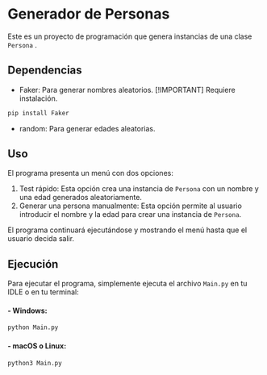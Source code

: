 # Generador de Personas

Este es un proyecto de programación que genera instancias de una clase `Persona` .
## Dependencias

- Faker: Para generar nombres aleatorios.
[!IMPORTANT]
Requiere instalación.
```bash
pip install Faker
```

- random: Para generar edades aleatorias.

## Uso

El programa presenta un menú con dos opciones:

1. Test rápido: Esta opción crea una instancia de `Persona` con un nombre y una edad generados aleatoriamente.
2. Generar una persona manualmente: Esta opción permite al usuario introducir el nombre y la edad para crear una instancia de `Persona`.

El programa continuará ejecutándose y mostrando el menú hasta que el usuario decida salir.

## Ejecución

Para ejecutar el programa, simplemente ejecuta el archivo `Main.py` en tu IDLE o en tu terminal:

#### - Windows:
```bash
python Main.py
```
#### - macOS o Linux:
```bash
python3 Main.py
```
